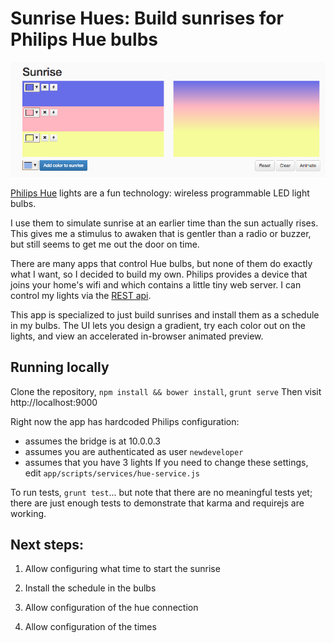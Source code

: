 Sunrise Hues: Build sunrises for Philips Hue bulbs
============

![Screenshot](https://raw.githubusercontent.com/benshine/sunrise-hues/readme-with-image/site/images/sunrise-hues-screenshot.png)

[Philips Hue](http://www.meethue.com) lights are a fun technology: wireless 
programmable LED light bulbs.
 
I use them to simulate sunrise at an earlier time than the sun actually rises. 
This gives me a stimulus to awaken that is gentler than a radio or buzzer,
but still seems to get me out the door on time. 

There are many apps that control Hue bulbs, but none of them 
do exactly what I want, so I decided to build my own. Philips provides
a device that joins your home's wifi and which contains a little tiny 
web server. I can control my lights via the [REST api](http://www.developers.meethue.com/). 

This app is specialized to just build sunrises and install them as a schedule
in my bulbs. The UI lets you design a gradient, try each color out on the lights,
and view an accelerated in-browser animated preview.

## Running locally
 Clone the repository, `npm install && bower install`, `grunt serve`
 Then visit http://localhost:9000

Right now the app has hardcoded Philips configuration:
* assumes the bridge is at 10.0.0.3
* assumes you are authenticated as user `newdeveloper`
* assumes that you have 3 lights
If you need to change these settings, edit `app/scripts/services/hue-service.js`


To run tests, `grunt test`... but note that there are no meaningful tests yet; 
there are just enough tests to demonstrate that karma and requirejs are working.  

## Next steps:

1. Allow configuring what time to start the sunrise

2. Install the schedule in the bulbs

3. Allow configuration of the hue connection

4. Allow configuration of the times 

